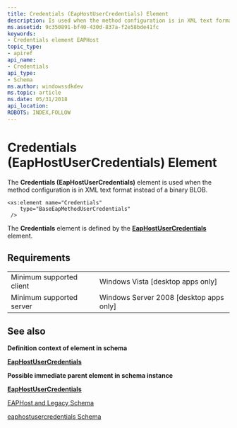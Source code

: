 ```yaml
---
title: Credentials (EapHostUserCredentials) Element
description: Is used when the method configuration is in XML text format instead of a binary BLOB.
ms.assetid: 9c350891-bf40-430d-837a-f2e58bde41fc
keywords:
- Credentials element EAPHost
topic_type:
- apiref
api_name:
- Credentials
api_type:
- Schema
ms.author: windowssdkdev
ms.topic: article
ms.date: 05/31/2018
api_location: 
ROBOTS: INDEX,FOLLOW
---
```


# Credentials (EapHostUserCredentials) Element

The **Credentials (EapHostUserCredentials)** element is used when the method configuration is in XML text format instead of a binary BLOB.

``` syntax
<xs:element name="Credentials"
    type="BaseEapMethodUserCredentials"
 />
```

The **Credentials** element is defined by the [**EapHostUserCredentials**](eaphostusercredentialsschema-eaphostusercredentials-element.md) element.

## Requirements



|                                     |                                                      |
|-------------------------------------|------------------------------------------------------|
| Minimum supported client<br/> | Windows Vista \[desktop apps only\]<br/>       |
| Minimum supported server<br/> | Windows Server 2008 \[desktop apps only\]<br/> |



## See also

<dl> <dt>

**Definition context of element in schema**
</dt> <dt>

[**EapHostUserCredentials**](eaphostusercredentialsschema-eaphostusercredentials-element.md)
</dt> <dt>

**Possible immediate parent element in schema instance**
</dt> <dt>

[**EapHostUserCredentials**](eaphostusercredentialsschema-eaphostusercredentials-element.md)
</dt> <dt>

[EAPHost and Legacy Schema](eaphost-schemas.md)
</dt> <dt>

[eaphostusercredentials Schema](eaphostusercredentialsschema-schema.md)
</dt> </dl>

 

 





